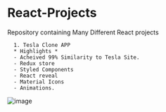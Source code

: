 # React-Projects
Repository containing Many Different React projects

      1. Tesla Clone APP 
      * Highlights *
      - Acheived 99% Similarity to Tesla Site.
      - Redux store
      - Styled Components
      - React reveal
      - Material Icons
      - Animations.
      

  ![image](https://user-images.githubusercontent.com/18049731/146549232-954cb504-e957-4427-8aa0-42257a728fc4.png)
